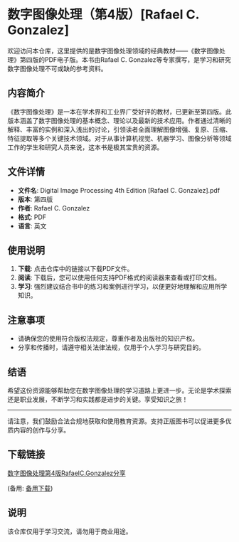 # 数字图像处理（第4版）[Rafael C. Gonzalez]

欢迎访问本仓库，这里提供的是数字图像处理领域的经典教材——《数字图像处理》第四版的PDF电子版。本书由Rafael C. Gonzalez等专家撰写，是学习和研究数字图像处理不可或缺的参考资料。

## 内容简介

《数字图像处理》是一本在学术界和工业界广受好评的教材，已更新至第四版。此版本涵盖了数字图像处理的基本概念、理论以及最新的技术应用。作者通过清晰的解释、丰富的实例和深入浅出的讨论，引领读者全面理解图像增强、复原、压缩、特征提取等多个关键技术领域。对于从事计算机视觉、机器学习、图像分析等领域工作的学生和研究人员来说，这本书是极其宝贵的资源。

## 文件详情

- **文件名**: Digital Image Processing 4th Edition [Rafael C. Gonzalez].pdf
- **版本**: 第四版
- **作者**: Rafael C. Gonzalez
- **格式**: PDF
- **语言**: 英文

## 使用说明

1. **下载**: 点击仓库中的链接以下载PDF文件。
2. **阅读**: 下载后，您可以使用任何支持PDF格式的阅读器来查看或打印文档。
3. **学习**: 强烈建议结合书中的练习和案例进行学习，以便更好地理解和应用所学知识。

## 注意事项

- 请确保您的使用符合版权法规定，尊重作者及出版社的知识产权。
- 分享和传播时，请遵守相关法律法规，仅用于个人学习与研究目的。

## 结语

希望这份资源能够帮助您在数字图像处理的学习道路上更进一步。无论是学术探索还是职业发展，不断学习和实践都是进步的关键。享受知识之旅！

---

请注意，我们鼓励合法合规地获取和使用教育资源。支持正版图书可以促进更多优质内容的创作与分享。

## 下载链接
[数字图像处理第4版RafaelC.Gonzalez分享](https://pan.quark.cn/s/e3d4d60699ef) 

(备用: [备用下载](https://pan.baidu.com/s/1f6ZOVGVjbc4qwNJNUbF57g?pwd=1234))

## 说明

该仓库仅用于学习交流，请勿用于商业用途。
